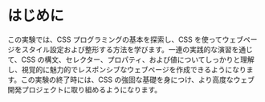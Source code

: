 # はじめに

この実験では、CSS プログラミングの基本を探索し、CSS を使ってウェブページをスタイル設定および整形する方法を学びます。一連の実践的な演習を通じて、CSS の構文、セレクター、プロパティ、および値についてしっかりと理解し、視覚的に魅力的でレスポンシブなウェブページを作成できるようになります。この実験の終了時には、CSS の強固な基礎を身につけ、より高度なウェブ開発プロジェクトに取り組めるようになります。
